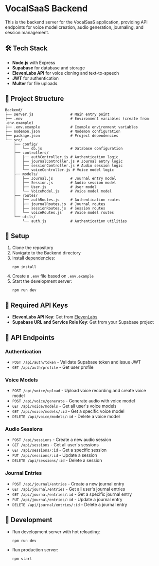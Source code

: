 # VocalSaaS Backend

This is the backend server for the VocalSaaS application, providing API endpoints for voice model creation, audio generation, journaling, and session management.

## 🛠 Tech Stack

- **Node.js** with Express
- **Supabase** for database and storage
- **ElevenLabs API** for voice cloning and text-to-speech
- **JWT** for authentication
- **Multer** for file uploads

## 📁 Project Structure

```
Backend/
├── server.js                 # Main entry point
├── .env                      # Environment variables (create from .env.example)
├── .env.example              # Example environment variables
├── nodemon.json              # Nodemon configuration
├── package.json              # Project dependencies
└── src/
    ├── config/
    │   └── db.js             # Database configuration
    ├── controllers/
    │   ├── authController.js # Authentication logic
    │   ├── journalController.js # Journal entry logic
    │   ├── sessionController.js # Audio session logic
    │   └── voiceController.js # Voice model logic
    ├── models/
    │   ├── Journal.js        # Journal entry model
    │   ├── Session.js        # Audio session model
    │   ├── User.js           # User model
    │   └── VoiceModel.js     # Voice model model
    ├── routes/
    │   ├── authRoutes.js     # Authentication routes
    │   ├── journalRoutes.js  # Journal routes
    │   ├── sessionRoutes.js  # Session routes
    │   └── voiceRoutes.js    # Voice model routes
    └── utils/
        └── auth.js           # Authentication utilities
```

## 🔧 Setup

1. Clone the repository
2. Navigate to the Backend directory
3. Install dependencies:
   ```
   npm install
   ```
4. Create a `.env` file based on `.env.example`
5. Start the development server:
   ```
   npm run dev
   ```

## 🔑 Required API Keys

- **ElevenLabs API Key**: Get from [ElevenLabs](https://elevenlabs.io/)
- **Supabase URL and Service Role Key**: Get from your Supabase project

## 📝 API Endpoints

### Authentication

- `POST /api/auth/token` - Validate Supabase token and issue JWT
- `GET /api/auth/profile` - Get user profile

### Voice Models

- `POST /api/voice/upload` - Upload voice recording and create voice model
- `POST /api/voice/generate` - Generate audio with voice model
- `GET /api/voice/models` - Get all user's voice models
- `GET /api/voice/models/:id` - Get a specific voice model
- `DELETE /api/voice/models/:id` - Delete a voice model

### Audio Sessions

- `POST /api/sessions` - Create a new audio session
- `GET /api/sessions` - Get all user's sessions
- `GET /api/sessions/:id` - Get a specific session
- `PUT /api/sessions/:id` - Update a session
- `DELETE /api/sessions/:id` - Delete a session

### Journal Entries

- `POST /api/journal/entries` - Create a new journal entry
- `GET /api/journal/entries` - Get all user's journal entries
- `GET /api/journal/entries/:id` - Get a specific journal entry
- `PUT /api/journal/entries/:id` - Update a journal entry
- `DELETE /api/journal/entries/:id` - Delete a journal entry

## 🚀 Development

- Run development server with hot reloading:
  ```
  npm run dev
  ```
- Run production server:
  ```
  npm start
  ```
